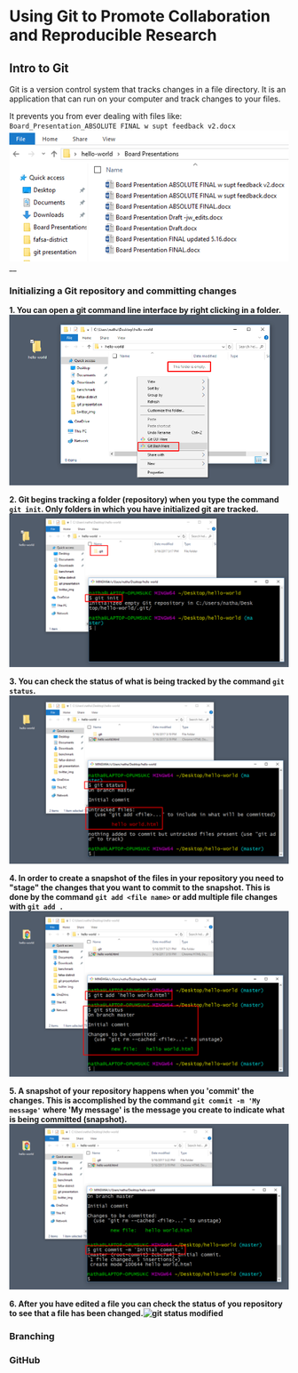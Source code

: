 # Using Git to Promote Collaboration and Reproducible Research
## Intro to Git
Git is a version control system that tracks changes in a file directory.  It is an application that can run on your computer and track changes to your files. 

It prevents you from ever dealing with files like: `Board_Presentation_ABSOLUTE FINAL w supt feedback v2.docx` ![Final Version](https://github.com/nathant23/hello-world/blob/master/img/00_final_version.png)__

### Initializing a Git repository and committing changes
__1. You can open a git command line interface by right clicking in a folder. ![Git Bash](https://github.com/nathant23/hello-world/blob/master/img/01_start_Git_Bash.png)__

__2. Git begins tracking a folder (repository) when you type the command `git init`. Only folders in which you have initialized git are tracked. ![git init](https://github.com/nathant23/hello-world/blob/master/img/02_git_init.png)__

__3. You can check the status of what is being tracked by the command `git status`. ![git status](https://github.com/nathant23/hello-world/blob/master/img/03_git_status.png)__

__4. In order to create a snapshot of the files in your repository you need to "stage" the changes that you want to commit to the snapshot.  This is done by the command `git add <file name>` or add multiple file changes with `git add .` ![git add](https://github.com/nathant23/hello-world/blob/master/img/04_git_add_and_status.png)__

__5. A snapshot of your repository happens when you 'commit' the changes.  This is accomplished by the command `git commit -m 'My message'` where 'My message' is the message you create to indicate what is being committed (snapshot). ![git commit](https://github.com/nathant23/hello-world/blob/master/img/05_git_commit.png)__

__6. After you have edited a file you can check the status of you repository to see that a file has been changed.![git status modified](https://github.com/nathant23/hello-world/blob/master/img/05_git_status_modified.png)__
### Branching




### GitHub





